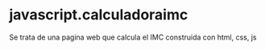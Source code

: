 # javascript.calculadoraimc
 Se trata de una pagina web que calcula el IMC construida con html, css, js
